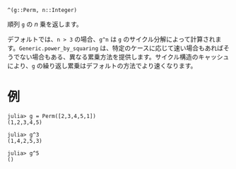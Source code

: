 ```
^(g::Perm, n::Integer)
```

順列 `g` の $n$ 乗を返します。

デフォルトでは、`n > 3` の場合、`g^n` は `g` のサイクル分解によって計算されます。`Generic.power_by_squaring` は、特定のケースに応じて速い場合もあればそうでない場合もある、異なる累乗方法を提供します。サイクル構造のキャッシュにより、`g` の繰り返し累乗はデフォルトの方法でより速くなります。

# 例

```jldoctest
julia> g = Perm([2,3,4,5,1])
(1,2,3,4,5)

julia> g^3
(1,4,2,5,3)

julia> g^5
()
```
